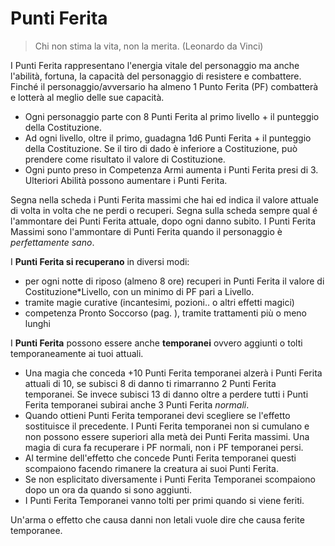 # Punti Ferita

> Chi non stima la vita, non la merita. (Leonardo da Vinci)

I Punti Ferita rappresentano l'energia vitale del personaggio ma anche l'abilità, fortuna, la capacità del personaggio di resistere e combattere. Finché il personaggio/avversario ha almeno 1 Punto Ferita (PF) combatterà e lotterà al meglio delle sue capacità.

- Ogni personaggio parte con 8 Punti Ferita al primo livello + il punteggio della Costituzione.
- Ad ogni livello, oltre il primo, guadagna 1d6 Punti Ferita + il punteggio della Costituzione. Se il tiro di dado è inferiore a Costituzione, può prendere come risultato il valore di Costituzione.
- Ogni punto preso in Competenza Armi aumenta i Punti Ferita presi di 3. Ulteriori Abilità possono aumentare i Punti Ferita.

Segna nella scheda i Punti Ferita massimi che hai ed indica il valore attuale di volta in volta che ne perdi o recuperi. Segna sulla scheda sempre qual é l'ammontare dei Punti Ferita attuale, dopo ogni danno subito. I Punti Ferita Massimi sono l'ammontare di Punti Ferita quando il personaggio è *perfettamente sano*.

I **Punti Ferita si recuperano** in diversi modi:

- per ogni notte di riposo (almeno 8 ore) recuperi in Punti Ferita il valore di Costituzione*Livello, con un minimo di PF pari a Livello. 
- tramite magie curative (incantesimi, pozioni.. o altri effetti magici)
- competenza Pronto Soccorso (pag. ), tramite trattamenti più o meno lunghi

I **Punti Ferita** possono essere anche **temporanei** ovvero aggiunti o tolti temporaneamente ai tuoi attuali.

- Una magia che conceda +10 Punti Ferita temporanei alzerà i Punti Ferita attuali di 10, se subisci 8 di danno ti rimarranno 2 Punti Ferita temporanei. Se invece subisci 13 di danno oltre a perdere tutti i Punti Ferita temporanei subirai anche 3 Punti Ferita *normali*.
- Quando ottieni Punti Ferita temporanei devi scegliere se l'effetto sostituisce il precedente. I Punti Ferita temporanei non si cumulano e non possono essere superiori alla metà dei Punti Ferita massimi. Una magia di cura fa recuperare i PF normali, non i PF temporanei persi.
- Al termine dell'effetto che concede Punti Ferita temporanei questi scompaiono facendo rimanere la creatura ai suoi Punti Ferita.
- Se non esplicitato diversamente i Punti Ferita Temporanei scompaiono dopo un ora da quando si sono aggiunti.
- I Punti Ferita Temporanei vanno tolti per primi quando si viene feriti.

Un'arma o effetto che causa danni non letali vuole dire che causa ferite temporanee.